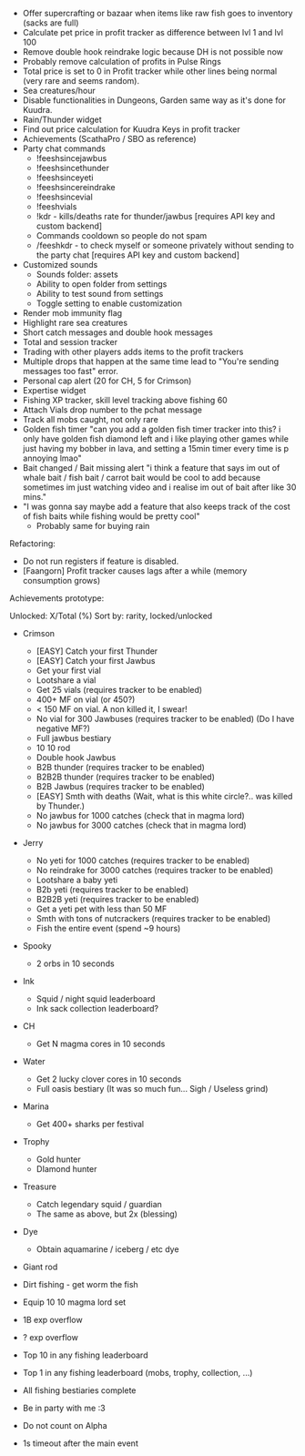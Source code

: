 - Offer supercrafting or bazaar when items like raw fish goes to inventory (sacks are full)
- Calculate pet price in profit tracker as difference between lvl 1 and lvl 100
- Remove double hook reindrake logic because DH is not possible now
- Probably remove calculation of profits in Pulse Rings
- Total price is set to 0 in Profit tracker while other lines being normal (very rare and seems random).
- Sea creatures/hour
- Disable functionalities in Dungeons, Garden same way as it's done for Kuudra.
- Rain/Thunder widget
- Find out price calculation for Kuudra Keys in profit tracker
- Achievements (ScathaPro / SBO as reference)
- Party chat commands
  - !feeshsincejawbus
  - !feeshsincethunder
  - !feeshsinceyeti
  - !feeshsincereindrake
  - !feeshsincevial
  - !feeshvials
  - !kdr - kills/deaths rate for thunder/jawbus [requires API key and custom backend]
  - Commands cooldown so people do not spam
  - /feeshkdr <player> - to check myself or someone privately without sending to the party chat [requires API key and custom backend]
- Customized sounds
  - Sounds folder: assets
  - Ability to open folder from settings
  - Ability to test sound from settings
  - Toggle setting to enable customization
- Render mob immunity flag
- Highlight rare sea creatures
- Short catch messages and double hook messages
- Total and session tracker
- Trading with other players adds items to the profit trackers
- Multiple drops that happen at the same time lead to "You're sending messages too fast" error.
- Personal cap alert (20 for CH, 5 for Crimson)
- Expertise widget
- Fishing XP tracker, skill level tracking above fishing 60
- Attach Vials drop number to the pchat message
- Track all mobs caught, not only rare
- Golden fish timer
"can you add a golden fish timer tracker into this? i only have golden fish diamond left and i like playing other games while just having my bobber in lava, and setting a 15min timer every time is p annoying lmao"
- Bait changed / Bait missing alert
"i think a feature that says im out of whale bait / fish bait / carrot bait would be cool to add because sometimes im just watching video and i realise im out of bait after like 30 mins."
- "I was gonna say maybe add a feature that also keeps track of the cost of fish baits while fishing would be pretty cool"
  - Probably same for buying rain

Refactoring:

- Do not run registers if feature is disabled.
- [Faangorn] Profit tracker causes lags after a while (memory consumption grows)







Achievements prototype:

Unlocked: X/Total (%)
Sort by: rarity, locked/unlocked

- Crimson
  - [EASY] Catch your first Thunder
  - [EASY] Catch your first Jawbus
  - Get your first vial
  - Lootshare a vial
  - Get 25 vials (requires tracker to be enabled)
  - 400+ MF on vial (or 450?)
  - < 150 MF on vial. A non killed it, I swear!
  - No vial for 300 Jawbuses (requires tracker to be enabled) (Do I have negative MF?)
  - Full jawbus bestiary
  - 10 10 rod
  - Double hook Jawbus
  - B2B thunder (requires tracker to be enabled)
  - B2B2B thunder (requires tracker to be enabled)
  - B2B Jawbus (requires tracker to be enabled)
  - [EASY] Smth with deaths  (Wait, what is this white circle?.. <player> was killed by Thunder.)
  - No jawbus for 1000 catches (check that in magma lord)
  - No jawbus for 3000 catches (check that in magma lord)
- Jerry
  - No yeti for 1000 catches (requires tracker to be enabled)
  - No reindrake for 3000 catches (requires tracker to be enabled)
  - Lootshare a baby yeti
  - B2b yeti (requires tracker to be enabled)
  - B2B2B yeti (requires tracker to be enabled)
  - Get a yeti pet with less than 50 MF
  - Smth with tons of nutcrackers (requires tracker to be enabled)
  - Fish the entire event (spend ~9 hours)
- Spooky
  - 2 orbs in 10 seconds
- Ink
  - Squid / night squid leaderboard
  - Ink sack collection leaderboard?
- CH
  - Get N magma cores in 10 seconds
- Water
  - Get 2 lucky clover cores in 10 seconds
  - Full oasis bestiary (It was so much fun... Sigh / Useless grind)
- Marina
  - Get 400+ sharks per festival
- Trophy
  - Gold hunter
  - DIamond hunter
- Treasure
  - Catch legendary squid / guardian
  - The same as above, but 2x (blessing)
- Dye
  - Obtain aquamarine / iceberg / etc dye
- Giant rod
- Dirt fishing - get worm the fish
- Equip 10 10 magma lord set
- 1B exp overflow
- ? exp overflow
- Top 10 in any fishing leaderboard
- Top 1 in any fishing leaderboard (mobs, trophy, collection, ...)
- All fishing bestiaries complete
- Be in party with me :3

- Do not count on Alpha
- 1s timeout after the main event